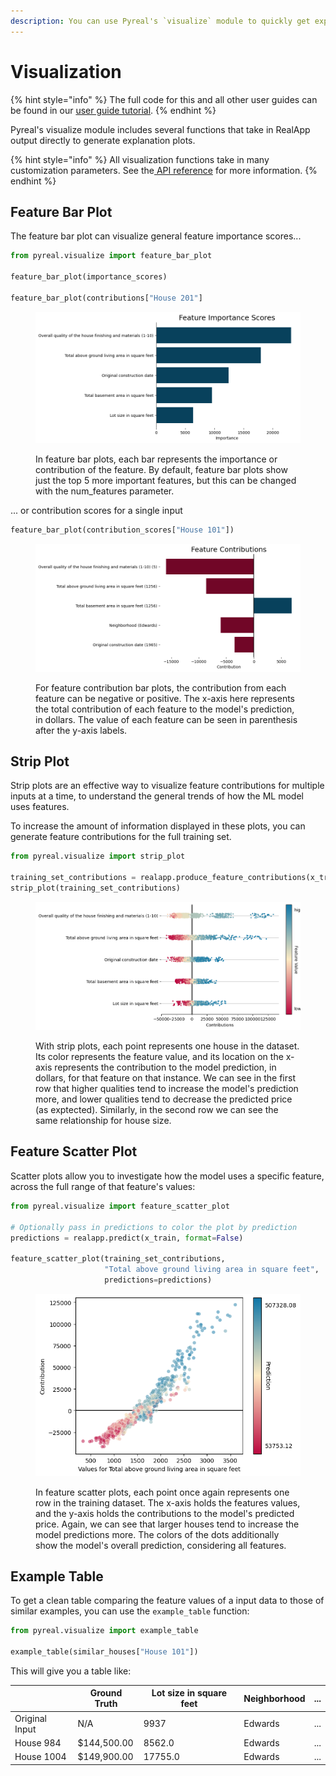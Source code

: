 ```yaml
---
description: You can use Pyreal's `visualize` module to quickly get explanation graphs
---
```


# Visualization

{% hint style="info" %}
The full code for this and all other user guides can be found in our [user guide tutorial](https://github.com/sibyl-dev/pyreal/blob/dev/tutorials/user\_guide.ipynb).
{% endhint %}

Pyreal's visualize module includes several functions that take in RealApp output directly to generate explanation plots.

{% hint style="info" %}
All visualization functions take in many customization parameters. See the[ API reference](https://sibyl-ml.dev/pyreal/api\_reference/visualize.html) for more information.
{% endhint %}

## Feature Bar Plot

The feature bar plot can visualize general feature importance scores...

```python
from pyreal.visualize import feature_bar_plot

feature_bar_plot(importance_scores)

feature_bar_plot(contributions["House 201"]
```

<figure><img src="../../.gitbook/assets/importance.png" alt=""><figcaption><p>In feature bar plots, each bar represents the importance or contribution of the feature. By default, feature bar plots show just the top 5 more important features, but this can be changed with the num_features parameter.</p></figcaption></figure>

... or contribution scores for a single input

```python
feature_bar_plot(contribution_scores["House 101"])
```

<figure><img src="../../.gitbook/assets/contributions.png" alt=""><figcaption><p>For feature contribution bar plots, the contribution from each feature can be negative or positive. The x-axis here represents the total contribution of each feature to the model's prediction, in dollars. The value of each feature can be seen in parenthesis after the y-axis labels.</p></figcaption></figure>

## Strip Plot

Strip plots are an effective way to visualize feature contributions for multiple inputs at a time, to understand the general trends of how the ML model uses features.

To increase the amount of information displayed in these plots, you can generate feature contributions for the full training set.

```python
from pyreal.visualize import strip_plot

training_set_contributions = realapp.produce_feature_contributions(x_train)
strip_plot(training_set_contributions)
```

<figure><img src="../../.gitbook/assets/strip_plot.png" alt=""><figcaption><p>With strip plots, each point represents one house in the dataset. Its color represents the feature value, and its location on the x-axis represents the contribution to the model prediction, in dollars, for that feature on that instance. We can see in the first row that higher qualities tend to increase the model's prediction more, and lower qualities tend to decrease the predicted price (as exptected). Similarly, in the second row we can see the same relationship for house size.</p></figcaption></figure>

## Feature Scatter Plot

Scatter plots allow you to investigate how the model uses a specific feature, across the full range of that feature's values:

```python
from pyreal.visualize import feature_scatter_plot

# Optionally pass in predictions to color the plot by prediction
predictions = realapp.predict(x_train, format=False)

feature_scatter_plot(training_set_contributions, 
                     "Total above ground living area in square feet", 
                     predictions=predictions)
```

<figure><img src="../../.gitbook/assets/scatter_plot.png" alt=""><figcaption><p>In feature scatter plots, each point once again represents one row in the training dataset. The x-axis holds the features values, and the y-axis holds the contributions to the model's predicted price. Again, we can see that larger houses tend to increase the model predictions more. The colors of the dots additionally show the model's overall prediction, considering all features.</p></figcaption></figure>

## Example Table

To get a clean table comparing the feature values of a input data to those of similar examples, you can use the `example_table` function:

```python
from pyreal.visualize import example_table

example_table(similar_houses["House 101"])
```

This will give you a table like:

|                | Ground Truth | Lot size in square feet | Neighborhood | ... |
| -------------- | ------------ | ----------------------- | ------------ | --- |
| Original Input | N/A          | 9937                    | Edwards      | ... |
| House 984      | $144,500.00  | 8562.0                  | Edwards      | ... |
| House 1004     | $149,900.00  | 17755.0                 | Edwards      | ... |

